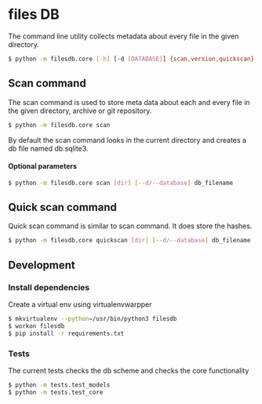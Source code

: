 # files DB

The command line utility collects metadata about every file in the given 
directory.

```bash
$ python -m filesdb.core [-h] [-d [DATABASE]] {scan,version,quickscan} [root_dir]
```

## Scan command

The scan command is used to store meta data about each and every file in the 
given directory, archive or git repository.

```bash
$ python -m filesdb.core scan
```

By default the scan command looks in the current directory and creates a db file
 named db.sqlite3.
 
#### Optional parameters

```bash
$ python -m filesdb.core scan [dir] [--d/--database] db_filename
```

## Quick scan command

Quick scan command is similar to scan command. It does store the hashes.

```bash
$ python -m filesdb.core quickscan [dir] [--d/--database] db_filename
```

## Development

### Install dependencies

Create a virtual env using virtualenvwarpper
```bash
$ mkvirtualenv --python=/usr/bin/python3 filesdb
$ workon filesdb
$ pip install -r requirements.txt 
```

### Tests

The current tests checks the db scheme and checks the core functionality

```bash
$ python -m tests.test_models
$ python -m tests.test_core
```
